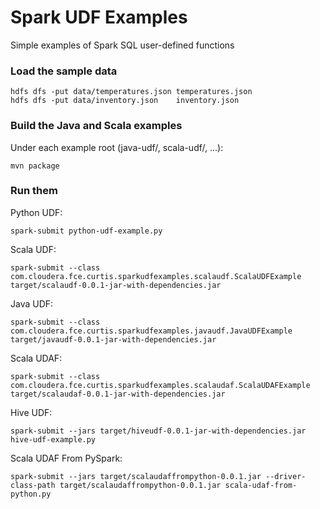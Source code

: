 # Spark UDF Examples 
Simple examples of Spark SQL user-defined functions

### Load the sample data
```
hdfs dfs -put data/temperatures.json temperatures.json
hdfs dfs -put data/inventory.json    inventory.json
```

### Build the Java and Scala examples
Under each example root (java-udf/, scala-udf/, ...):
<br/>
```
mvn package
```

### Run them
Python UDF:
<br/>
```
spark-submit python-udf-example.py
```

Scala UDF:
<br/>
```
spark-submit --class com.cloudera.fce.curtis.sparkudfexamples.scalaudf.ScalaUDFExample target/scalaudf-0.0.1-jar-with-dependencies.jar
```

Java UDF:
<br/>
```
spark-submit --class com.cloudera.fce.curtis.sparkudfexamples.javaudf.JavaUDFExample target/javaudf-0.0.1-jar-with-dependencies.jar
```

Scala UDAF:
<br/>
```
spark-submit --class com.cloudera.fce.curtis.sparkudfexamples.scalaudaf.ScalaUDAFExample target/scalaudaf-0.0.1-jar-with-dependencies.jar
```

Hive UDF:
<br/>
```
spark-submit --jars target/hiveudf-0.0.1-jar-with-dependencies.jar  hive-udf-example.py
```

Scala UDAF From PySpark:
<br/>
```
spark-submit --jars target/scalaudaffrompython-0.0.1.jar --driver-class-path target/scalaudaffrompython-0.0.1.jar scala-udaf-from-python.py
```
